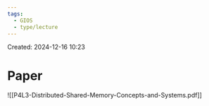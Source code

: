 ```yaml
---
tags:
  - GIOS
  - type/lecture
---
```

Created: 2024-12-16 10:23
# Paper
![[P4L3-Distributed-Shared-Memory-Concepts-and-Systems.pdf]]


